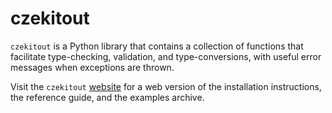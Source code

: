 # czekitout

``czekitout`` is a Python library that contains a collection of functions that
facilitate type-checking, validation, and type-conversions, with useful error
messages when exceptions are thrown.

Visit the `czekitout`
[website](https://mrfitzpa.github.io/czekitout/_build/html/index.html) for a web
version of the installation instructions, the reference guide, and the examples
archive.

<!--
For those reading raw .rst files, see file `docs/INSTALL.rst` for
instructions on installing the `czekitout` library as well as instructions for
compiling the documentation of this library.
-->